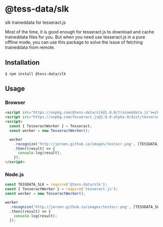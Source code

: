 # @tess-data/slk

slk traineddata for tesseract.js

Most of the time, it is good enough for tesseract.js to download and cache traineddata files for you.
But when you need use tesseract.js in a pure offline mode, you can use this package to solve the issue of fetching traineddata from remote.

## Installation

```
$ npm install @tess-data/slk
```

## Usage

### Browser

```html
<script src="https://unpkg.com/@tess-data/slk@1.0.0/traineddata.js"></script>
<script src="https://unpkg.com/tesseract.js@2.0.0-alpha.9/dist/tesseract.min.js"></script>
<script>
  const { TesseractWorker } = Tesseract;
  const worker = new TesseractWorker();

  worker
    .recognize('http://jeroen.github.io/images/testocr.png', [TESSDATA_SLK])
    .then((result) => {
      console.log(result);
    });
</script>
```

### Node.js

```javascript
const TESSDATA_SLK = require('@tess-data/slk');
const { TesseractWorker } = require('tesseract.js');
const worker = new TesseractWorker();

worker
  .recognize('http://jeroen.github.io/images/testocr.png', [TESSDATA_SLK])
  .then((result) => {
    console.log(result);
  });
```
